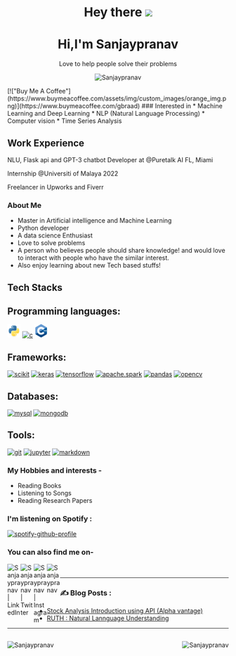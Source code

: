 <h1 align="center">Hey there <img src="https://media.giphy.com/media/hvRJCLFzcasrR4ia7z/giphy.gif" width="40"></h1>

<!-- Banner -->
<h1 align = "center"> Hi,I'm Sanjaypranav</h1>
<p align = "center"> Love to help people solve their problems</p>

<p align="center"> <img src="https://komarev.com/ghpvc/?username=Sanjaypranav&label=Profile%20views&color=0e75b6&style=flat" alt="Sanjaypranav" /> </p>
[!["Buy Me A Coffee"](https://www.buymeacoffee.com/assets/img/custom_images/orange_img.png)](https://www.buymeacoffee.com/gbraad)
### Interested in 
* Machine Learning and Deep Learning
* NLP (Natural Language Processing)
* Computer vision
* Time Series Analysis

<!-- work experience  -->
## Work Experience
NLU, Flask api and GPT-3 chatbot Developer at @Puretalk AI FL, Miami

Internship @Universiti of Malaya 2022

Freelancer in Upworks and Fiverr 

### About Me 
* Master in Artificial intelligence and Machine Learning
* Python developer
* A data science Enthusiast
* Love to solve problems 
* A person who believes people should share knowledge! and would love to interact with people who have the similar interest. 
* Also enjoy learning  about new Tech based stuffs!

 <!-- my work  -->

<h2 align="left">Tech Stacks</h2>

## Programming languages:
<p align="left">
<a href="https://www.python.org/" target="_blank"> <img src="https://raw.githubusercontent.com/devicons/devicon/master/icons/python/python-original.svg" alt="python"  width="30" height="30"/></a>  
<a href="https://www.cprogramming.com/" target="_blank"><img src="https://upload.wikimedia.org/wikipedia/commons/thumb/1/18/C_Programming_Language.svg/380px-C_Programming_Language.svg.png?20201031132917" alt="c" width="30" height="30"/></a>
<a href="https://www.cprogramming.com/" target="_blank"> <img src="https://raw.githubusercontent.com/devicons/devicon/master/icons/cplusplus/cplusplus-original.svg" alt="cplusplus" width="30" height="30"/></a> 
<p>

## Frameworks:
<p align="left">
<a href="https://scikit-learn.org/stable/" target="_blank"> <img src="https://upload.wikimedia.org/wikipedia/commons/thumb/0/05/Scikit_learn_logo_small.svg/120px-Scikit_learn_logo_small.svg.png" alt="scikit" width="40" height="30"/></a>
<a href="https://keras.io/" target="_blank"> <img src="https://upload.wikimedia.org/wikipedia/commons/thumb/a/ae/Keras_logo.svg/1200px-Keras_logo.svg.png" alt="keras" width="30" height="30"/></a>
<a href="https://www.tensorflow.org/" target="_blank"> <img src="https://upload.wikimedia.org/wikipedia/commons/thumb/2/2d/Tensorflow_logo.svg/1200px-Tensorflow_logo.svg.png" alt="tensorflow" width="30" height="30"/></a>
<a href="https://spark.apache.org/" target="_blank"> <img src="https://i.pinimg.com/474x/8d/b7/dc/8db7dc3b92b9a0018b0600e04cdaab4e--star-logo.jpg" alt="apache.spark" width="30" height="30"/></a>
<a href="https://pandas.pydata.org/about/" target="_blank"> <img src="https://miro.medium.com/max/1400/0*2MYU_Qoa6xLBFTi6.png" alt="pandas" width="60" height="40"/></a>
<!-- opencv -->
<a href="https://opencv.org/" target="_blank"> <img src="https://upload.wikimedia.org/wikipedia/commons/thumb/5/53/OpenCV_Logo_with_text.png/487px-OpenCV_Logo_with_text.png" alt="opencv" width="40" height="40"/></a>
</p>

## Databases:
<p align="left">
<a href="https://www.mysql.com/" target="_blank"><img src="https://cdn.freebiesupply.com/logos/large/2x/mysql-logo-png-transparent.png" alt="mysql" width="40" height="30"/></a>
<a href="https://www.mongodb.com/" target="_blank"><img src="https://www.svgrepo.com/show/331488/mongodb.svg" alt="mongodb" width="40" height="30"/></a>
</p>

## Tools:
<p align="left">
<a href="https://git-scm.com/" target="_blank"><img src="https://git-scm.com/images/logos/downloads/Git-Icon-1788C.png" alt="git" width="40" height="40"/></a>
<a href="https://jupyter.org/try" target="_blank"> <img src="https://upload.wikimedia.org/wikipedia/commons/thumb/3/38/Jupyter_logo.svg/1200px-Jupyter_logo.svg.png" alt="jupyter" width="40" height="40"/></a>
<a href="https://pandao.github.io/editor.md/en.html" target="_blank">   <img src="https://encrypted-tbn0.gstatic.com/images?q=tbn:ANd9GcRVYPAGR3-iS9hBUNawcXuHPNYJN6sIlHRRytvReT8lq1Z3P5YJWB5BT998b0W0VHttD3k&usqp=CAU" alt="markdown" width="40" height="40"/></a>


### My Hobbies and interests -
* Reading Books 
* Listening to Songs 
* Reading Research Papers 

### I'm listening on Spotify :

[![spotify-github-profile](https://spotify-github-profile.vercel.app/api/view?uid=3173rcdf4bxpwfv6jncckh4mwd2u&cover_image=true&theme=natemoo-re&show_offline=false&background_color=121212&interchange=false&bar_color=53b14f&bar_color_cover=true)](https://spotify-github-profile.vercel.app/api/view?uid=3173rcdf4bxpwfv6jncckh4mwd2u&redirect=true)




### You can also find me on-

[<img align="left" alt="Sanjaypranav | LinkedIn" width="30px" src="https://img.icons8.com/color/48/000000/linkedin.png" />][linkedin]
[<img align="left" alt="Sanjaypranav | Twitter" width="30px" src="https://img.icons8.com/fluent/48/000000/twitter.png" />][twitter]
[<img align="left" alt="Sanjaypranav | Instagram" width="30px" src="https://img.icons8.com/fluent/48/000000/instagram-new.png" />][Instagram]
[<img align = "left" alt="Sanjaypranav" width="30px" src="https://img.icons8.com/color/48/000000/gmail.png" />][gmail]



<br>

<hr>

[linkedin]: https://www.linkedin.com/in/sanjaypranav-aiml/
[twitter]: https://twitter.com/Sanjaypranav_AI
[Instagram]: https://www.instagram.com/_sanjaypranav_/
[gmail]: mailto:sanjaypriya@gmail.com 

### ✍️ Blog Posts : 
- [Stock Analysis Introduction using API (Alpha vantage)](https://fintechy.blogspot.com/)
- [RUTH : Natural Lannguage Understanding](https://medium.com/@Sanjaypranav/ruth-a-natural-language-understanding-framework-developed-by-puretalk-ai-5f229aacbf2a)
----

<!-- github stats -->
## 

<img align="left" src="https://github-readme-stats.vercel.app/api?username=Sanjaypranav&show_icons=true&locale=en" alt="Sanjaypranav" />

<img align="right" src="https://github-readme-streak-stats.herokuapp.com/?user=Sanjaypranav&" alt="Sanjaypranav" />

